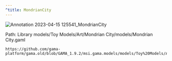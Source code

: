 ```yaml
---
^title: MondrianCity
---
```


![Annotation 2023-04-15 125541_MondrianCity](https://user-images.githubusercontent.com/4437331/232210514-d99820bb-15a2-4c1a-b448-66c65d3de3f5.png)

Path: Library models/Toy Models/Art/Mondrian City/models/Mondrian City.gaml

```gaml reference
https://github.com/gama-platform/gama.old/blob/GAMA_1.9.2/msi.gama.models/models/Toy%20Models/Art/Mondrian%20City/models/Mondrian%20City.gaml
```

